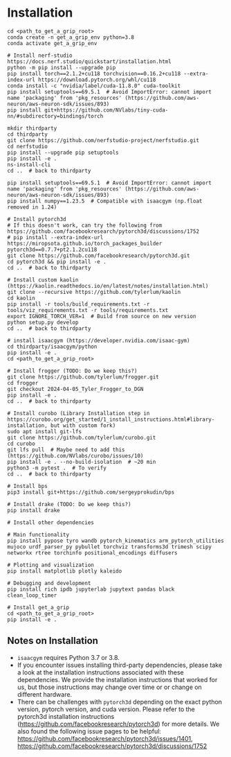 # Installation

```
cd <path_to_get_a_grip_root>
conda create -n get_a_grip_env python=3.8
conda activate get_a_grip_env

# Install nerf-studio https://docs.nerf.studio/quickstart/installation.html
python -m pip install --upgrade pip
pip install torch==2.1.2+cu118 torchvision==0.16.2+cu118 --extra-index-url https://download.pytorch.org/whl/cu118
conda install -c "nvidia/label/cuda-11.8.0" cuda-toolkit
pip install setuptools==69.5.1  # Avoid ImportError: cannot import name 'packaging' from 'pkg_resources' (https://github.com/aws-neuron/aws-neuron-sdk/issues/893)
pip install git+https://github.com/NVlabs/tiny-cuda-nn/#subdirectory=bindings/torch

mkdir thirdparty
cd thirdparty
git clone https://github.com/nerfstudio-project/nerfstudio.git
cd nerfstudio
pip install --upgrade pip setuptools
pip install -e .
ns-install-cli
cd ..  # back to thirdparty

pip install setuptools==69.5.1  # Avoid ImportError: cannot import name 'packaging' from 'pkg_resources' (https://github.com/aws-neuron/aws-neuron-sdk/issues/893)
pip install numpy==1.23.5  # Compatible with isaacgym (np.float removed in 1.24)

# Install pytorch3d
# If this doesn't work, can try the following from https://github.com/facebookresearch/pytorch3d/discussions/1752
# pip install --extra-index-url https://miropsota.github.io/torch_packages_builder pytorch3d==0.7.7+pt2.1.2cu118
git clone https://github.com/facebookresearch/pytorch3d.git
cd pytorch3d && pip install -e .
cd ..  # back to thirdparty

# Install custom kaolin (https://kaolin.readthedocs.io/en/latest/notes/installation.html)
git clone --recursive https://github.com/tylerlum/kaolin
cd kaolin
pip install -r tools/build_requirements.txt -r tools/viz_requirements.txt -r tools/requirements.txt
export IGNORE_TORCH_VER=1  # Build from source on new version
python setup.py develop
cd ..  # back to thirdparty

# install isaacgym (https://developer.nvidia.com/isaac-gym)
cd thirdparty/isaacgym/python
pip install -e .
cd <path_to_get_a_grip_root>

# Install frogger (TODO: Do we keep this?)
git clone https://github.com/tylerlum/frogger.git
cd frogger
git checkout 2024-04-05_Tyler_Frogger_to_DGN
pip install -e .
cd ..  # back to thirdparty

# Install curobo (Library Installation step in https://curobo.org/get_started/1_install_instructions.html#library-installation, but with custom fork)
sudo apt install git-lfs
git clone https://github.com/tylerlum/curobo.git
cd curobo
git lfs pull  # Maybe need to add this (https://github.com/NVlabs/curobo/issues/10)
pip install -e . --no-build-isolation  # ~20 min
python3 -m pytest .  # To verify
cd ..  # back to thirdparty

# Install bps
pip3 install git+https://github.com/sergeyprokudin/bps

# Install drake (TODO: Do we keep this?)
pip install drake

# Install other dependencies

# Main functionality
pip install pypose tyro wandb pytorch_kinematics arm_pytorch_utilities mujoco urdf_parser_py pybullet torchviz transforms3d trimesh scipy networkx rtree torchinfo positional_encodings diffusers

# Plotting and visualization
pip install matplotlib plotly kaleido

# Debugging and development
pip install rich ipdb jupyterlab jupytext pandas black clean_loop_timer

# Install get_a_grip
cd <path_to_get_a_grip_root>
pip install -e .
```

## Notes on Installation

- `isaacgym` requires Python 3.7 or 3.8.
- If you encounter issues installing third-party dependencies, please take a look at the installation instructions associated with these dependencies. We provide the installation instructions that worked for us, but those instructions may change over time or or change on different hardware.
- There can be challenges with `pytorch3d` depending on the exact python version, pytorch version, and cuda version. Please refer to the pytorch3d installation instructions (https://github.com/facebookresearch/pytorch3d) for more details. We also found the following issue pages to be helpful: https://github.com/facebookresearch/pytorch3d/issues/1401, https://github.com/facebookresearch/pytorch3d/discussions/1752
